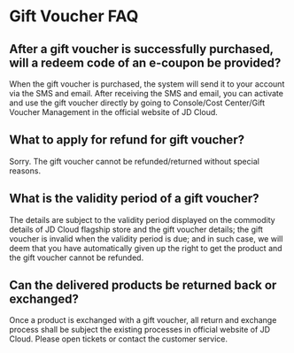# Gift Voucher FAQ

## After a gift voucher is successfully purchased, will a redeem code of an e-coupon be provided?
When the gift voucher is purchased, the system will send it to your account via the SMS and email. After receiving the SMS and email, you can activate and use the gift voucher directly by going to Console/Cost Center/Gift Voucher Management in the official website of JD Cloud.

## What to apply for refund for gift voucher?
Sorry. The gift voucher cannot be refunded/returned without special reasons.

## What is the validity period of a gift voucher?
The details are subject to the validity period displayed on the commodity details of JD Cloud flagship store and the gift voucher details; the gift voucher is invalid when the validity period is due; and in such case, we will deem that you have automatically given up the right to get the product and the gift voucher cannot be refunded.

## Can the delivered products be returned back or exchanged?
Once a product is exchanged with a gift voucher, all return and exchange process shall be subject the existing processes in official website of JD Cloud. Please open tickets or contact the customer service.
